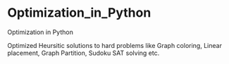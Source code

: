 # Optimization_in_Python
Optimization in Python

Optimized Heursitic solutions to hard problems like Graph coloring, Linear placement, Graph Partition, Sudoku SAT solving etc.
